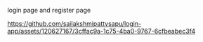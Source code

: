 login page and register page

https://github.com/sailakshmipattysapu/login-app/assets/120627167/3cffac9a-1c75-4ba0-9767-6cfbeabec3f4
